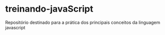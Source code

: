 # treinando-javaScript
Repositório destinado para a prática dos principais conceitos da linguagem javascript 
